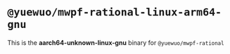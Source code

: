 # `@yuewuo/mwpf-rational-linux-arm64-gnu`

This is the **aarch64-unknown-linux-gnu** binary for `@yuewuo/mwpf-rational`
